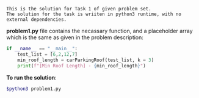 ```
This is the solution for Task 1 of given problem set.
The solution for the task is wriiten in python3 runtime, with no external dependencies.
```

**problem1.py**  file contains the necassary function, and a placeholder array which is the same as given in the problem description:

```python
if __name__ == "__main__":
	test_list = [6,2,12,7]
	min_roof_length = carParkingRoof(test_list, k = 3)
	print(f"[Min Roof Length] - {min_roof_length}")
```

**To run the solution**:
```bash
$python3 problem1.py
```